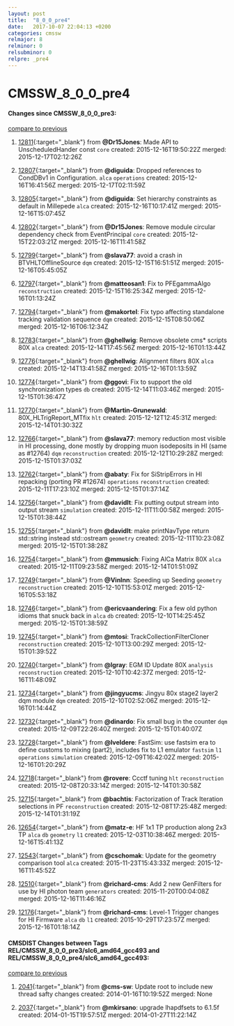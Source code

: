 ```yaml
---
layout: post
title:  "8_0_0_pre4"
date:   2017-10-07 22:04:13 +0200
categories: cmssw
relmajor: 8
relminor: 0
relsubminor: 0
relpre: _pre4
---
```


# CMSSW_8_0_0_pre4
#### Changes since CMSSW_8_0_0_pre3:

[compare to previous](https://github.com/cms-sw/cmssw/compare/CMSSW_8_0_0_pre3...CMSSW_8_0_0_pre4)



1. [12811](http://github.com/cms-sw/cmssw/pull/12811){:target="_blank"}  from **@Dr15Jones**: Made API to UnscheduledHander const `core`  created: 2015-12-16T19:50:22Z merged: 2015-12-17T02:12:26Z

1. [12807](http://github.com/cms-sw/cmssw/pull/12807){:target="_blank"}  from **@diguida**: Dropped references to CondDBv1 in Configuration. `alca`  `operations`  created: 2015-12-16T16:41:56Z merged: 2015-12-17T02:11:59Z

1. [12805](http://github.com/cms-sw/cmssw/pull/12805){:target="_blank"}  from **@diguida**: Set hierarchy constraints as default in Millepede `alca`  created: 2015-12-16T10:17:41Z merged: 2015-12-16T15:07:45Z

1. [12802](http://github.com/cms-sw/cmssw/pull/12802){:target="_blank"}  from **@Dr15Jones**: Remove module circular dependency check from EventPrincipal `core`  created: 2015-12-15T22:03:21Z merged: 2015-12-16T11:41:58Z

1. [12799](http://github.com/cms-sw/cmssw/pull/12799){:target="_blank"}  from **@slava77**: avoid a crash in BTVHLTOfflineSource `dqm`  created: 2015-12-15T16:51:51Z merged: 2015-12-16T05:45:05Z

1. [12797](http://github.com/cms-sw/cmssw/pull/12797){:target="_blank"}  from **@matteosan1**: Fix to PFEgammaAlgo `reconstruction`  created: 2015-12-15T16:25:34Z merged: 2015-12-16T01:13:24Z

1. [12794](http://github.com/cms-sw/cmssw/pull/12794){:target="_blank"}  from **@makortel**: Fix typo affecting standalone tracking validation sequence `dqm`  created: 2015-12-15T08:50:06Z merged: 2015-12-16T06:12:34Z

1. [12783](http://github.com/cms-sw/cmssw/pull/12783){:target="_blank"}  from **@ghellwig**: Remove obsolete cms\* scripts 80X `alca`  created: 2015-12-14T17:45:56Z merged: 2015-12-16T01:13:44Z

1. [12776](http://github.com/cms-sw/cmssw/pull/12776){:target="_blank"}  from **@ghellwig**: Alignment filters 80X `alca`  created: 2015-12-14T13:41:58Z merged: 2015-12-16T01:13:59Z

1. [12774](http://github.com/cms-sw/cmssw/pull/12774){:target="_blank"}  from **@ggovi**: Fix to support the old synchronization types `db`  created: 2015-12-14T11:03:46Z merged: 2015-12-15T01:36:47Z

1. [12770](http://github.com/cms-sw/cmssw/pull/12770){:target="_blank"}  from **@Martin-Grunewald**: 80X_HLTrigReport_MTfix `hlt`  created: 2015-12-12T12:45:31Z merged: 2015-12-14T01:30:32Z

1. [12766](http://github.com/cms-sw/cmssw/pull/12766){:target="_blank"}  from **@slava77**: memory reduction most visible in HI processing, done mostly by dropping muon isodeposits in HI (same as #12764) `dqm`  `reconstruction`  created: 2015-12-12T10:29:28Z merged: 2015-12-15T01:37:03Z

1. [12762](http://github.com/cms-sw/cmssw/pull/12762){:target="_blank"}  from **@abaty**: Fix for SiStripErrors in HI repacking (porting PR #12674) `operations`  `reconstruction`  created: 2015-12-11T17:23:10Z merged: 2015-12-15T01:37:14Z

1. [12756](http://github.com/cms-sw/cmssw/pull/12756){:target="_blank"}  from **@davidlt**: Fix putting output stream into output stream `simulation`  created: 2015-12-11T11:00:58Z merged: 2015-12-15T01:38:44Z

1. [12755](http://github.com/cms-sw/cmssw/pull/12755){:target="_blank"}  from **@davidlt**: make printNavType return std::string instead std::ostream `geometry`  created: 2015-12-11T10:23:08Z merged: 2015-12-15T01:38:28Z

1. [12754](http://github.com/cms-sw/cmssw/pull/12754){:target="_blank"}  from **@mmusich**: Fixing AlCa Matrix 80X `alca`  created: 2015-12-11T09:23:58Z merged: 2015-12-14T01:51:09Z

1. [12749](http://github.com/cms-sw/cmssw/pull/12749){:target="_blank"}  from **@VinInn**: Speeding up Seeding `geometry`  `reconstruction`  created: 2015-12-10T15:53:01Z merged: 2015-12-16T05:53:18Z

1. [12746](http://github.com/cms-sw/cmssw/pull/12746){:target="_blank"}  from **@ericvaandering**: Fix a few old python idioms that snuck back in `alca`  `db`  created: 2015-12-10T14:25:45Z merged: 2015-12-15T01:38:59Z

1. [12745](http://github.com/cms-sw/cmssw/pull/12745){:target="_blank"}  from **@mtosi**: TrackCollectionFilterCloner `reconstruction`  created: 2015-12-10T13:00:29Z merged: 2015-12-15T01:39:52Z

1. [12740](http://github.com/cms-sw/cmssw/pull/12740){:target="_blank"}  from **@lgray**: EGM ID Update 80X `analysis`  `reconstruction`  created: 2015-12-10T10:42:37Z merged: 2015-12-16T11:48:09Z

1. [12734](http://github.com/cms-sw/cmssw/pull/12734){:target="_blank"}  from **@jingyucms**: Jingyu 80x stage2 layer2 dqm module `dqm`  created: 2015-12-10T02:52:06Z merged: 2015-12-16T01:14:44Z

1. [12732](http://github.com/cms-sw/cmssw/pull/12732){:target="_blank"}  from **@dinardo**: Fix small bug in the counter `dqm`  created: 2015-12-09T22:26:40Z merged: 2015-12-15T01:40:07Z

1. [12728](http://github.com/cms-sw/cmssw/pull/12728){:target="_blank"}  from **@lveldere**: FastSim: use fastsim era to define customs to mixing (part2), includes fix to L1 emulator `fastsim`  `l1`  `operations`  `simulation`  created: 2015-12-09T16:42:02Z merged: 2015-12-16T01:20:29Z

1. [12718](http://github.com/cms-sw/cmssw/pull/12718){:target="_blank"}  from **@rovere**: Ccctf tuning `hlt`  `reconstruction`  created: 2015-12-08T20:33:14Z merged: 2015-12-14T01:30:58Z

1. [12715](http://github.com/cms-sw/cmssw/pull/12715){:target="_blank"}  from **@bachtis**: Factorization of Track Iteration selections in PF `reconstruction`  created: 2015-12-08T17:25:48Z merged: 2015-12-14T01:31:19Z

1. [12654](http://github.com/cms-sw/cmssw/pull/12654){:target="_blank"}  from **@matz-e**: HF 1x1 TP production along 2x3 TP `alca`  `db`  `geometry`  `l1`  created: 2015-12-03T10:38:46Z merged: 2015-12-16T15:41:13Z

1. [12543](http://github.com/cms-sw/cmssw/pull/12543){:target="_blank"}  from **@cschomak**: Update for the geometry comparison tool `alca`  created: 2015-11-23T15:43:33Z merged: 2015-12-16T11:45:52Z

1. [12510](http://github.com/cms-sw/cmssw/pull/12510){:target="_blank"}  from **@richard-cms**: Add 2 new GenFilters for use by HI photon team `generators`  created: 2015-11-20T00:04:08Z merged: 2015-12-16T11:46:16Z

1. [12176](http://github.com/cms-sw/cmssw/pull/12176){:target="_blank"}  from **@richard-cms**: Level-1 Trigger changes for HI Firmware `alca`  `db`  `l1`  created: 2015-10-29T17:23:57Z merged: 2015-12-16T01:18:14Z

#### CMSDIST Changes between Tags REL/CMSSW_8_0_0_pre3/slc6_amd64_gcc493 and REL/CMSSW_8_0_0_pre4/slc6_amd64_gcc493:

[compare to previous](https://github.com/cms-sw/cmsdist/compare/REL/CMSSW_8_0_0_pre3/slc6_amd64_gcc493...REL/CMSSW_8_0_0_pre4/slc6_amd64_gcc493)



1. [2041](http://github.com/cms-sw/cmssw/pull/2041){:target="_blank"}  from **@cms-sw**: Update root to include new thread safty changes created: 2014-01-16T10:19:52Z merged: None

1. [2037](http://github.com/cms-sw/cmssw/pull/2037){:target="_blank"}  from **@mkirsano**: upgrade lhapdfsets to 6.1.5f created: 2014-01-15T19:57:51Z merged: 2014-01-27T11:22:14Z
